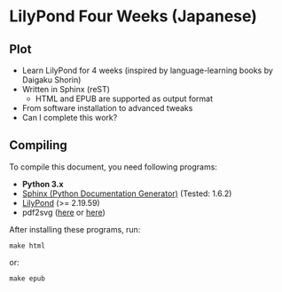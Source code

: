 LilyPond Four Weeks (Japanese)
==============================

## Plot

* Learn LilyPond for 4 weeks (inspired by language-learning books by Daigaku Shorin)
* Written in Sphinx (reST)
  * HTML and EPUB are supported as output format
* From software installation to advanced tweaks
* Can I complete this work?

## Compiling

To compile this document, you need following programs:

* **Python 3.x**
* [Sphinx (Python Documentation Generator)](http://www.sphinx-doc.org/) (Tested: 1.6.2)
* [LilyPond](http://lilypond.org/) (>= 2.19.59)
* pdf2svg ([here](http://www.cityinthesky.co.uk/opensource/pdf2svg/) or [here](https://github.com/dawbarton/pdf2svg))

After installing these programs, run:

```
make html
```

or:

```
make epub
```
